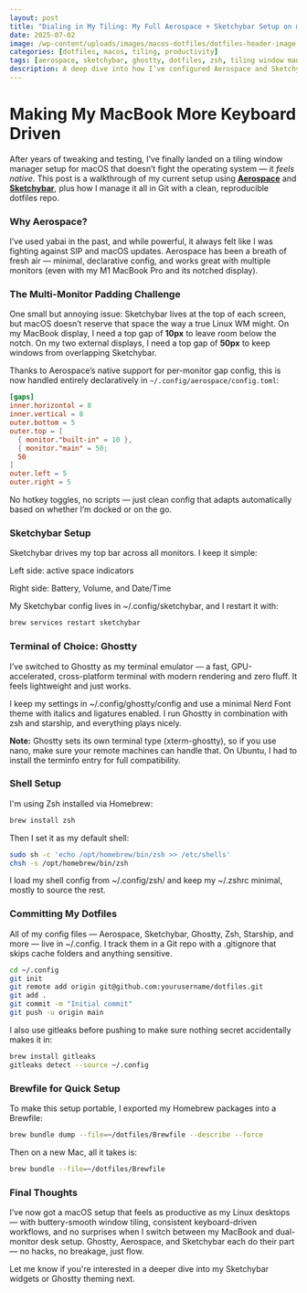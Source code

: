 ```yaml
---
layout: post
title: "Dialing in My Tiling: My Full Aerospace + Sketchybar Setup on macOS"
date: 2025-07-02
image: /wp-content/uploads/images/macos-dotfiles/dotfiles-header-image.jpg
categories: [dotfiles, macos, tiling, productivity]
tags: [aerospace, sketchybar, ghostty, dotfiles, zsh, tiling window manager, macbook]
description: A deep dive into how I’ve configured Aerospace and Sketchybar for a seamless tiling window manager experience on macOS, plus how I commit my dotfiles to GitHub.
---
```


# Making My MacBook More Keyboard Driven

After years of tweaking and testing, I’ve finally landed on a tiling window manager setup for macOS that doesn’t fight the operating system — it *feels native*. This post is a walkthrough of my current setup using **[Aerospace](https://github.com/sdushantha/aerospace)** and **[Sketchybar](https://felixkratz.github.io/SketchyBar/)**, plus how I manage it all in Git with a clean, reproducible dotfiles repo.

### Why Aerospace?

I’ve used yabai in the past, and while powerful, it always felt like I was fighting against SIP and macOS updates. Aerospace has been a breath of fresh air — minimal, declarative config, and works great with multiple monitors (even with my M1 MacBook Pro and its notched display).

### The Multi-Monitor Padding Challenge

One small but annoying issue: Sketchybar lives at the top of each screen, but macOS doesn’t reserve that space the way a true Linux WM might. On my MacBook display, I need a top gap of **10px** to leave room below the notch. On my two external displays, I need a top gap of **50px** to keep windows from overlapping Sketchybar.

Thanks to Aerospace’s native support for per-monitor gap config, this is now handled entirely declaratively in `~/.config/aerospace/config.toml`:

```toml
[gaps]
inner.horizontal = 8
inner.vertical = 8
outer.bottom = 5
outer.top = [
  { monitor."built-in" = 10 },
  { monitor."main" = 50;
  50
]
outer.left = 5
outer.right = 5
```

No hotkey toggles, no scripts — just clean config that adapts automatically based on whether I’m docked or on the go.

### Sketchybar Setup
Sketchybar drives my top bar across all monitors. I keep it simple:

Left side: active space indicators

Right side: Battery, Volume, and Date/Time

My Sketchybar config lives in ~/.config/sketchybar, and I restart it with:


```bash
brew services restart sketchybar
```

### Terminal of Choice: Ghostty
I’ve switched to Ghostty as my terminal emulator — a fast, GPU-accelerated, cross-platform terminal with modern rendering and zero fluff. It feels lightweight and just works.

I keep my settings in ~/.config/ghostty/config and use a minimal Nerd Font theme with italics and ligatures enabled. I run Ghostty in combination with zsh and starship, and everything plays nicely.

**Note:** Ghostty sets its own terminal type (xterm-ghostty), so if you use nano, make sure your remote machines can handle that. On Ubuntu, I had to install the terminfo entry for full compatibility.

### Shell Setup
I'm using Zsh installed via Homebrew:

```bash
brew install zsh
```


Then I set it as my default shell:

```bash
sudo sh -c 'echo /opt/homebrew/bin/zsh >> /etc/shells'
chsh -s /opt/homebrew/bin/zsh
```

I load my shell config from ~/.config/zsh/ and keep my ~/.zshrc minimal, mostly to source the rest.

### Committing My Dotfiles
All of my config files — Aerospace, Sketchybar, Ghostty, Zsh, Starship, and more — live in ~/.config. I track them in a Git repo with a .gitignore that skips cache folders and anything sensitive.

```bash
cd ~/.config
git init
git remote add origin git@github.com:yourusername/dotfiles.git
git add .
git commit -m "Initial commit"
git push -u origin main
```

I also use gitleaks before pushing to make sure nothing secret accidentally makes it in:

```bash
brew install gitleaks
gitleaks detect --source ~/.config
```

### Brewfile for Quick Setup
To make this setup portable, I exported my Homebrew packages into a Brewfile:

```bash
brew bundle dump --file=~/dotfiles/Brewfile --describe --force
```

Then on a new Mac, all it takes is:

```bash
brew bundle --file=~/dotfiles/Brewfile
```

### Final Thoughts
I’ve now got a macOS setup that feels as productive as my Linux desktops — with buttery-smooth window tiling, consistent keyboard-driven workflows, and no surprises when I switch between my MacBook and dual-monitor desk setup. Ghostty, Aerospace, and Sketchybar each do their part — no hacks, no breakage, just flow.

Let me know if you're interested in a deeper dive into my Sketchybar widgets or Ghostty theming next.